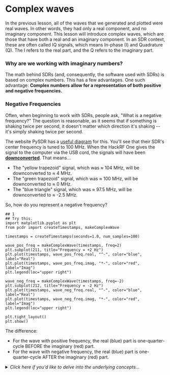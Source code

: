 # Complex waves

In the previous lesson, all of the waves that we generated and plotted were real waves. In other words, they had only a real component, and no imaginary component. This lesson will introduce complex waves, which are those that have both a real and an imaginary component. In an SDR context, these are often called IQ signals, which means In-phase (I) and Quadrature (Q). The I refers to  the real part, and the Q refers to the imaginary part.

### Why are we working with imaginary numbers?

The math behind SDRs (and, consequently, the software used with SDRs) is based on complex numbers. This has a few advantages. One such advantage: **Complex numbers allow for a representation of both positive and negative frequencies.**

### Negative Frequencies

Often, when beginning to work with SDRs, people ask, "What is a negative frequency?" The question is reasonable, as it seems that if something is shaking twice per second, it doesn't matter which direction it's shaking -- it's simply shaking twice per second.

The website PySDR has a [useful diagram](https://pysdr.org/content/frequency_domain.html#negative-frequencies) for this. You'll see that their SDR's center frequency is tuned to 100 MHz. When the HackRF One gives the signal to the computer via the USB cord, the signals will have been [**downconverted**](https://github.com/python-can-define-radio/sdr-course/blob/main/classroom_activities/Ch05_Concepts/010_UC_DC.md). That means...

- The "yellow trapezoid" signal, which was ≈ 104 MHz, will be downconverted to ≈ 4 MHz.
- The "green trapezoid" signal, which was ≈ 100 MHz, will be downconverted to ≈ 0 MHz.
- The "blue triangle" signal, which was ≈ 97.5 MHz, will be downconverted to ≈ -2.5 MHz.

So, how do you represent a negative frequency?

```python3
## 1 
## Try this.
import matplotlib.pyplot as plt
from pcdr import createTimestamps, makeComplexWave

timestamps = createTimestamps(seconds=1.0, num_samples=100)

wave_pos_freq = makeComplexWave(timestamps, freq=2)
plt.subplot(211, title="Frequency = +2 Hz")
plt.plot(timestamps, wave_pos_freq.real, "^-", color="blue", label="Real")
plt.plot(timestamps, wave_pos_freq.imag, "*-", color="red", label="Imag")
plt.legend(loc="upper right")

wave_neg_freq = makeComplexWave(timestamps, freq=-2)
plt.subplot(212, title="Frequency = -2 Hz")
plt.plot(timestamps, wave_neg_freq.real, "^-", color="blue", label="Real")
plt.plot(timestamps, wave_neg_freq.imag, "*-", color="red", label="Imag")
plt.legend(loc="upper right")

plt.tight_layout()
plt.show()
```

The difference:
- For the wave with positive frequency, the real (blue) part is one-quarter-cycle BEFORE the imaginary (red) part.
- For the wave with negative frequency, the real (blue) part is one-quarter-cycle AFTER the imaginary (red) part.

<details><summary><i>Click here if you'd like to delve into the underlying concepts...</i></summary>

Arachnoid.com provides a [really cool interactive Javascript applet](https://arachnoid.com/software_defined_radios/) for exploring IQ signals.

</details>
